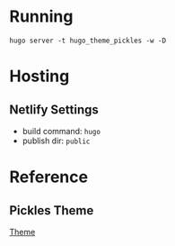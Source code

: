 # Running

`hugo server -t hugo_theme_pickles -w -D`

# Hosting

## Netlify Settings

- build command: `hugo`
- publish dir: `public`

# Reference

## Pickles Theme

[Theme](`https://github.com/mismith0227/hugo_theme_pickles`)